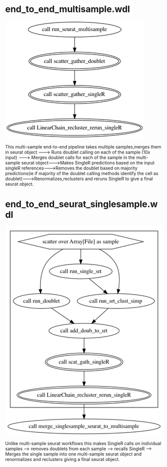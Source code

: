 # end_to_end_multisample.wdl 

![Alt text](./workflow_images/end_to_end_multisample.png?raw=true "End to End multisample workflow")

This multi-sample end-to-end pipeline takes multiple samples,merges them in seurat object ---> Runs doublet calling on each of the sample (10x input) ---> Merges doublet calls for each of the sample in the multi-sample seurat object--->Makes SingleR predictions based on the input singleR references--->Removes the doublet based on majority predictions(ie if majority of the doublet calling methods identify the cell as doublet)--->Renormalizes,reclusters and reruns SingleR to give a final seurat object.

# end_to_end_seurat_singlesample.wdl 

![Alt text](./workflow_images/end_to_end_seurat_singlesample.png?raw=true "End to End single sample seurat workflow")

Unlike multi-sample seurat workflows this makes SingleR calls on individual samples --> removes doublets from each sample --> recalls SingleR --> Merges the single sample into one multi-sample seurat object and renormalizes and reclusters giving a final seurat object.
